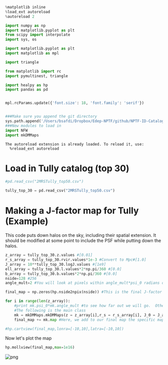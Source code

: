 

```python
%matplotlib inline
%load_ext autoreload
%autoreload 2

import numpy as np
import matplotlib.pyplot as plt
from scipy import interpolate
import sys, os

import matplotlib.pyplot as plt
import matplotlib as mpl

import triangle

from matplotlib import rc
import pymultinest, triangle

import healpy as hp
import pandas as pd


mpl.rcParams.update({'font.size': 18, 'font.family': 'serif'})


###Make sure you append the git directory
sys.path.append('/Users/bsafdi/Dropbox/Edep-NPTF/github/NPTF-ID-Catalog/mkDMMaps/')
###New modules to load in
import NFW
import mkDMMaps
```

    The autoreload extension is already loaded. To reload it, use:
      %reload_ext autoreload


# Load in Tully catalog (top 30)


```python
#pd.read_csv("2MRSTully_top50.csv")
```


```python
tully_top_30 = pd.read_csv("2MRSTully_top50.csv")
```

# Making a J-factor map for Tully (Example)

This code puts down halos on the sky, including their spatial extension.  It should be modified at some point to include the PSF while putting down the halos.


```python
z_array = tully_top_30.z.values #[0.01]
r_s_array = tully_top_30.rvir.values*1e-3 #Convert to Mpc#[1.0]
J_array = 10**tully_top_30.logJ.values #[1e9]
ell_array = tully_top_30.l.values*2*np.pi/360 #[0.0]
b_array = tully_top_30.b.values*2*np.pi/360 #[0.0]
nside=128 #256
angle_mult=2 #You will look at pixels within angle_mult*psi_0 radians of the source, where tan(psi_0) = r_s / d, and d is the distance to the source

final_map = np.zeros(hp.nside2npix(nside)) #This is the final J-factor map

for i in range(len(z_array)):
    #print mk.psi_0*mk.angle_mult #to see how far out we will go.  Other pixels are just fixed to zero
    #The following is the main class
    mk = mkDMMaps.mkDMMaps(z = z_array[i],r_s = r_s_array[i], J_0 = J_array[i],ell = ell_array[i],b = b_array[i],nside=nside)
    final_map += mk.map #Here, we add to our final map the specific map for the i^th halo.
```


```python
#hp.cartview(final_map,lonra=[-10,10],latra=[-10,10])
```

Now let's plot the map


```python
hp.mollview(final_map,max=1e16)
```


![png](output_9_0.png)



```python

```
